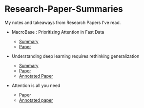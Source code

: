 # Research-Paper-Summaries

My notes and takeaways from Research Papers I've read.

- MacroBase : Prioritizing Attention in Fast Data
  - [Summary](MacroBase/MacroBase.md)
  - [Paper](https://cs.stanford.edu/~deepakn/assets/papers/macrobase-sigmod17.pdf)  

- Understanding deep learning requires rethinking generalization
  - [Summary](https://github.com/shanyas10/Research-Paper-Summaries/blob/master/Understanding%20deep%20learning%20requires%20rethinking%20generalization/Understanding%20deep%20learning%20requires%20rethinking%20generalization.md)
  - [Paper](https://arxiv.org/abs/1611.03530)
  - [Annotated Paper](https://github.com/shanyas10/Research-Paper-Summaries/blob/master/Understanding%20deep%20learning%20requires%20rethinking%20generalization/zhang_2017_iclr.pdf)

- Attention is all you need
  - [Paper](https://arxiv.org/abs/1706.03762)
  - [Annotated paper](https://github.com/shanyas10/Research-Paper-Summaries/blob/master/Attention_Is_All_You_Need/Attention%20is%20all%20you%20need.pdf)
 

